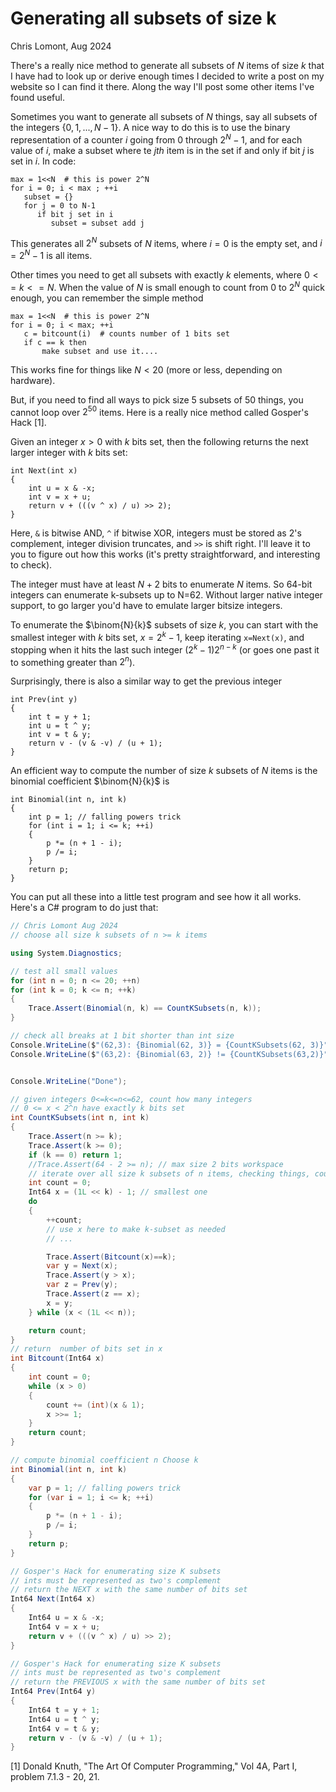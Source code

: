 # Generating all subsets of size k

Chris Lomont, Aug 2024

There's a really nice method to generate all subsets of $N$ items of size $k$ that I have had to look up or derive enough times I decided to write a post on my website so I can find it there. Along the way I'll post some other items I've found useful.

Sometimes you want to generate all subsets of $N$ things, say all subsets of the integers $\{0,1,...,N-1\}$. A nice way to do this is to use the binary representation of a counter $i$ going from $0$ through $2^N-1$, and for each value of $i$, make a subset where te $jth$ item is in the set if and only if bit $j$ is set in $i$. In code:

```
max = 1<<N  # this is power 2^N
for i = 0; i < max ; ++i
   subset = {}
   for j = 0 to N-1
      if bit j set in i
         subset = subset add j
```

This generates all $2^N$ subsets of $N$ items, where $i=0$ is the empty set, and $i=2^N-1$ is all items.

Other times you need to get all subsets with exactly $k$ elements, where $0<=k<=N$. When the value of $N$ is small enough to count from $0$ to $2^N$ quick enough, you can remember the simple method

```
max = 1<<N  # this is power 2^N
for i = 0; i < max; ++i
   c = bitcount(i)  # counts number of 1 bits set
   if c == k then 
       make subset and use it....
```

This works fine for things like $N<20$ (more or less, depending on hardware).

But, if you need to find all ways to pick size 5 subsets of 50 things, you cannot loop over $2^{50}$ items. Here is a really nice method called Gosper's Hack [1].

Given an integer $x>0$ with $k$ bits set, then the following returns the next larger integer with $k$ bits set:

```
int Next(int x)
{
    int u = x & -x;
    int v = x + u;
    return v + (((v ^ x) / u) >> 2);
}
```

Here, `&` is bitwise AND, `^` if bitwise XOR, integers must be stored as 2's complement, integer division truncates, and `>>` is shift right. I'll leave it to you to figure out how this works (it's pretty straightforward, and interesting to check).

The integer must have at least $N+2$ bits to enumerate $N$ items. So 64-bit integers can enumerate k-subsets up to N=$62$. Without larger native integer support, to go larger you'd have to emulate larger bitsize integers.

To enumerate the $\binom{N}{k}$ subsets of size $k$, you can start with the smallest integer with $k$ bits set, $x=2^k-1$, keep iterating `x=Next(x)`, and stopping when it hits the last such integer $(2^k-1)2^{n-k}$ (or goes one past it to something greater than $2^n$).

Surprisingly, there is also a similar way to get the previous integer

```
int Prev(int y)
{
    int t = y + 1;
    int u = t ^ y;
    int v = t & y;
    return v - (v & -v) / (u + 1);
}
```

An efficient way to compute the number of size $k$ subsets of $N$ items is the binomial coefficient $\binom{N}{k}$ is 

```
int Binomial(int n, int k)
{
    int p = 1; // falling powers trick
    for (int i = 1; i <= k; ++i)
    {
        p *= (n + 1 - i);
        p /= i;
    }
    return p;
}
```

You can put all these into a little test program and see how it all works. Here's a C# program to do just that:

```c#
// Chris Lomont Aug 2024
// choose all size k subsets of n >= k items

using System.Diagnostics;

// test all small values
for (int n = 0; n <= 20; ++n)
for (int k = 0; k <= n; ++k)
{
    Trace.Assert(Binomial(n, k) == CountKSubsets(n, k));
}

// check all breaks at 1 bit shorter than int size
Console.WriteLine($"(62,3): {Binomial(62, 3)} = {CountKSubsets(62, 3)}");
Console.WriteLine($"(63,2): {Binomial(63, 2)} != {CountKSubsets(63,2)}");


Console.WriteLine("Done");

// given integers 0<=k<=n<=62, count how many integers
// 0 <= x < 2^n have exactly k bits set
int CountKSubsets(int n, int k)
{
    Trace.Assert(n >= k);
    Trace.Assert(k >= 0);
    if (k == 0) return 1;
    //Trace.Assert(64 - 2 >= n); // max size 2 bits workspace
    // iterate over all size k subsets of n items, checking things, counting
    int count = 0;
    Int64 x = (1L << k) - 1; // smallest one
    do
    {
        ++count;
        // use x here to make k-subset as needed
        // ... 

        Trace.Assert(Bitcount(x)==k);
        var y = Next(x);
        Trace.Assert(y > x);
        var z = Prev(y);
        Trace.Assert(z == x);
        x = y;
    } while (x < (1L << n));

    return count;
}
// return  number of bits set in x
int Bitcount(Int64 x)
{
    int count = 0;
    while (x > 0)
    {
        count += (int)(x & 1);
        x >>= 1;
    }
    return count;
}

// compute binomial coefficient n Choose k 
int Binomial(int n, int k)
{
    var p = 1; // falling powers trick
    for (var i = 1; i <= k; ++i)
    {
        p *= (n + 1 - i);
        p /= i;
    }
    return p;
}

// Gosper's Hack for enumerating size K subsets
// ints must be represented as two's complement
// return the NEXT x with the same number of bits set
Int64 Next(Int64 x)
{
    Int64 u = x & -x;
    Int64 v = x + u;
    return v + (((v ^ x) / u) >> 2);
}

// Gosper's Hack for enumerating size K subsets
// ints must be represented as two's complement
// return the PREVIOUS x with the same number of bits set
Int64 Prev(Int64 y)
{
    Int64 t = y + 1;
    Int64 u = t ^ y;
    Int64 v = t & y;
    return v - (v & -v) / (u + 1);
}
```

[1] Donald Knuth, "The Art Of Computer Programming," Vol 4A, Part I, problem 7.1.3 - 20, 21.

